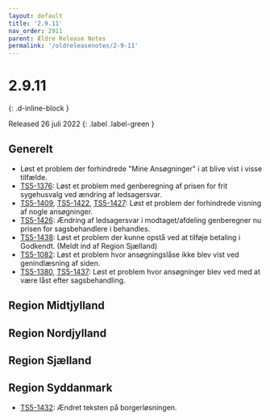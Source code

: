 ```yaml
---
layout: default
title: '2.9.11'
nav_order: 2911
parent: Ældre Release Notes
permalink: '/oldreleasenotes/2-9-11'
---
```


# 2.9.11
{: .d-inline-block }

Released 26 juli 2022
{: .label .label-green }

## Generelt
- Løst et problem der forhindrede "Mine Ansøgninger" i at blive vist i visse tilfælde.
- [TS5-1376](https://sd.trifork.com/browse/TS5-1376): Løst et problem med genberegning af prisen for frit sygehusvalg ved ændring af ledsagersvar.
- [TS5-1409](https://sd.trifork.com/browse/TS5-1409), [TS5-1422](https://sd.trifork.com/browse/TS5-1422), [TS5-1427](https://sd.trifork.com/browse/TS5-1427): Løst et problem der forhindrede visning af nogle ansøgninger.
- [TS5-1426](https://sd.trifork.com/browse/TS5-1426): Ændring af ledsagersvar i modtaget/afdeling genberegner nu prisen for sagsbehandlere i behandles.
- [TS5-1438](https://sd.trifork.com/browse/TS5-1438): Løst et problem der kunne opstå ved at tilføje betaling i Godkendt. (Meldt ind af Region Sjælland)
- [TS5-1082](https://sd.trifork.com/browse/TS5-1082): Løst et problem hvor ansøgningslåse ikke blev vist ved genindlæsning af siden.
- [TS5-1380](https://sd.trifork.com/browse/TS5-1380), [TS5-1437](https://sd.trifork.com/browse/TS5-1437): Løst et problem hvor ansøgninger blev ved med at være låst efter sagsbehandling.

## Region Midtjylland

## Region Nordjylland

## Region Sjælland

## Region Syddanmark
- [TS5-1432](https://sd.trifork.com/browse/TS5-1426): Ændret teksten på borgerløsningen.

